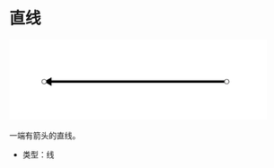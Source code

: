# 直线

![Single-Arrow][Single-Arrow-01]

一端有箭头的直线。

- 类型：线

[Single-Arrow-01]: ../images/single-arrow-01.png
